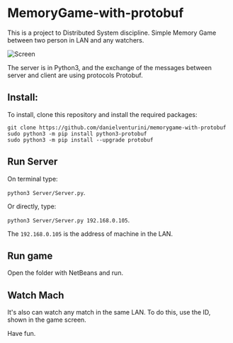 # MemoryGame-with-protobuf

This is a project to Distributed System discipline. Simple Memory Game between two person in LAN and any watchers.

![Screen](https://i.ibb.co/LkX5Dkq/screen.jpg)

The server is in Python3, and the exchange of the messages between server and client are using protocols Protobuf.

## Install:
To install, clone this repository and install the required packages:

```
git clone https://github.com/danielventurini/memorygame-with-protobuf
sudo python3 -m pip install python3-protobuf
sudo python3 -m pip install --upgrade protobuf
```

## Run Server
On terminal type:

`python3 Server/Server.py`.

Or directly, type:

`python3 Server/Server.py 192.168.0.105`.

The `192.168.0.105` is the address of machine in the LAN.

## Run game
Open the folder with NetBeans and run.

## Watch Mach
It's also can watch any match in the same LAN. To do this, use the ID, shown in the game screen.

Have fun.
